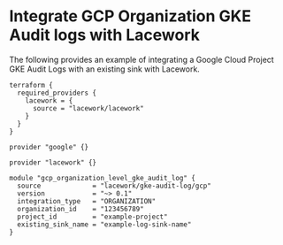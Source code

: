 # Integrate GCP Organization GKE Audit logs with Lacework
The following provides an example of integrating a Google Cloud Project GKE Audit Logs with an existing sink with Lacework.

```hcl
terraform {
  required_providers {
    lacework = {
      source = "lacework/lacework"
    }
  }
}

provider "google" {}

provider "lacework" {}

module "gcp_organization_level_gke_audit_log" {
  source             = "lacework/gke-audit-log/gcp"
  version            = "~> 0.1"
  integration_type   = "ORGANIZATION"
  organization_id    = "123456789"
  project_id         = "example-project"
  existing_sink_name = "example-log-sink-name"
}
```